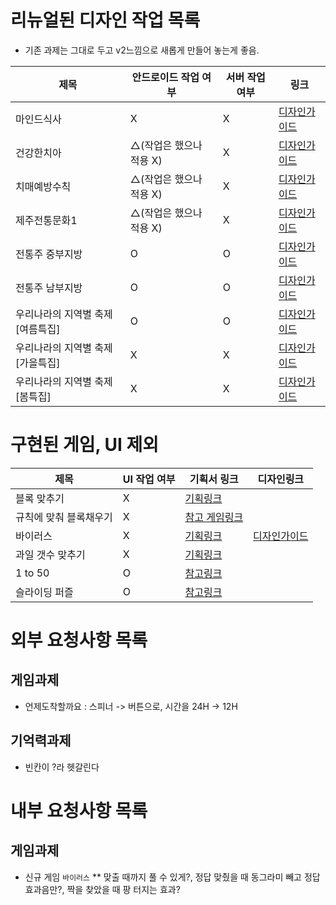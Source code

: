 # 리뉴얼된 디자인 작업 목록
* 기존 과제는 그대로 두고 v2느낌으로 새롭게 만들어 놓는게 좋음.
  
|제목| 안드로이드 작업 여부|서버 작업 여부|링크|   
| ------------- | ------------- |------------- |------------- |   
|마인드식사| X| X |[디자인가이드](https://xd.adobe.com/view/e4f20686-17f5-45ef-b99a-d071582cb24a-b1a1/grid) |  
|건강한치아| △(작업은 했으나 적용 X) | X |[디자인가이드](https://xd.adobe.com/view/ad4cf389-d930-4270-87f2-3692f134cff3-f81f/grid) |       
|치매예방수칙| △(작업은 했으나 적용 X) | X |[디자인가이드](https://xd.adobe.com/view/e0bafd46-78a1-4fdc-958a-1bcfb2a03db6-b5e9/grid) |       
|제주전통문화1| △(작업은 했으나 적용 X) | X | [디자인가이드](https://xd.adobe.com/view/63195204-9b33-4cc9-a061-fe5b00ec2802-364a/grid) |    
|전통주 중부지방| O | O |[디자인가이드](https://xd.adobe.com/view/7613b67f-119f-48a9-8a3a-d68f350224e2-2340/grid) |       
|전통주 남부지방| O | O |[디자인가이드](https://xd.adobe.com/view/46f3a91d-95e3-4a9d-ab55-843ee50eda3a-13a0/grid) |      
|우리나라의 지역별 축제[여름특집]| O | O |[디자인가이드](https://xd.adobe.com/view/4081a756-f78d-4204-8aaf-c662d8b9cd18-15d2/grid) |      
|우리나라의 지역별 축제[가을특집]| X | X |[디자인가이드](https://xd.adobe.com/view/d006d284-d312-4b05-8d45-f22505ab639d-8555/grid) |      
|우리나라의 지역별 축제[봄특집]| X | X |[디자인가이드](https://xd.adobe.com/view/472ebcb8-37a0-498b-8435-cb828e1ab37e-127d/grid) |      

# 구현된 게임, UI 제외
|제목|UI 작업 여부|기획서 링크|디자인링크|
| ------------- | ------------- | ------------ | ------------ |
|블록 맞추기| X |[기획링크](https://docs.google.com/presentation/d/1BNdB7Q_MhYoDHK85NkXszbYk08NkoKar/edit#slide=id.p1)|   |   
|규칙에 맞춰 블록채우기| X |[참고 게임링크](https://0hh1.com/)  |   |   
|바이러스| X |[기획링크](https://docs.google.com/presentation/d/1piVLKAR3ILPLnsoM6P7PXXGej0tT0U2g/edit#slide=id.p3) | [디자인가이드](https://xd.adobe.com/view/c07f8b03-d245-4b01-8bbb-876361293122-952c/grid)  |    
|과일 갯수 맞추기| X |[기획링크](https://docs.google.com/presentation/d/1mJOgjsUK36A5M9TARbc0cLzTuCm0wqtA/edit#slide=id.p1) |  |   
|1 to 50| O |[참고링크](https://play.google.com/store/apps/details?id=com.westriversw.b1to50) |  |   
|슬라이딩 퍼즐| O |[참고링크](https://apkpure.com/kr/slide-puzzle-king/com.mobirix.slidepuzzle) |  |        



# 외부 요청사항 목록
## 게임과제
 * 언제도착할까요 : 스피너 -> 버튼으로, 시간을 24H -> 12H

## 기억력과제
 * 빈칸이 ?라 헷갈린다

# 내부 요청사항 목록
## 게임과제
 * 신규 게임 `바이러스`
    ** 맞출 때까지 풀 수 있게?, 정답 맞췄을 때 동그라미 빼고 정답 효과음만?, 짝을 찾았을 때 팡 터지는 효과?
